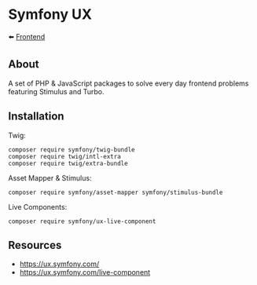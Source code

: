 # Symfony UX

⬅️ [Frontend](../frontend.md)

## About

A set of PHP & JavaScript packages to solve every day frontend problems featuring Stimulus and Turbo.

## Installation

Twig:

```
composer require symfony/twig-bundle
composer require twig/intl-extra
composer require twig/extra-bundle
```

Asset Mapper & Stimulus:

```
composer require symfony/asset-mapper symfony/stimulus-bundle
```

Live Components:

```
composer require symfony/ux-live-component
```

## Resources

- https://ux.symfony.com/
- https://ux.symfony.com/live-component

